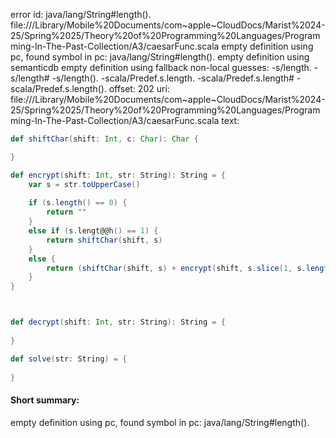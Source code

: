 error id: java/lang/String#length().
file://<HOME>/Library/Mobile%20Documents/com~apple~CloudDocs/Marist%2024-25/Spring%2025/Theory%20of%20Programming%20Languages/Programming-In-The-Past-Collection/A3/caesarFunc.scala
empty definition using pc, found symbol in pc: java/lang/String#length().
empty definition using semanticdb
empty definition using fallback
non-local guesses:
	 -s/length.
	 -s/length#
	 -s/length().
	 -scala/Predef.s.length.
	 -scala/Predef.s.length#
	 -scala/Predef.s.length().
offset: 202
uri: file://<HOME>/Library/Mobile%20Documents/com~apple~CloudDocs/Marist%2024-25/Spring%2025/Theory%20of%20Programming%20Languages/Programming-In-The-Past-Collection/A3/caesarFunc.scala
text:
```scala
def shiftChar(shift: Int, c: Char): Char {

}

def encrypt(shift: Int, str: String): String = {
    var s = str.toUpperCase()
    
    if (s.length() == 0) {
        return ""
    }
    else if (s.lengt@@h() == 1) {
        return shiftChar(shift, s)
    }
    else {
        return (shiftChar(shift, s) + encrypt(shift, s.slice(1, s.length())))
    }
}



def decrypt(shift: Int, str: String): String = {
    
}

def solve(str: String) = {
    
}
```


#### Short summary: 

empty definition using pc, found symbol in pc: java/lang/String#length().
